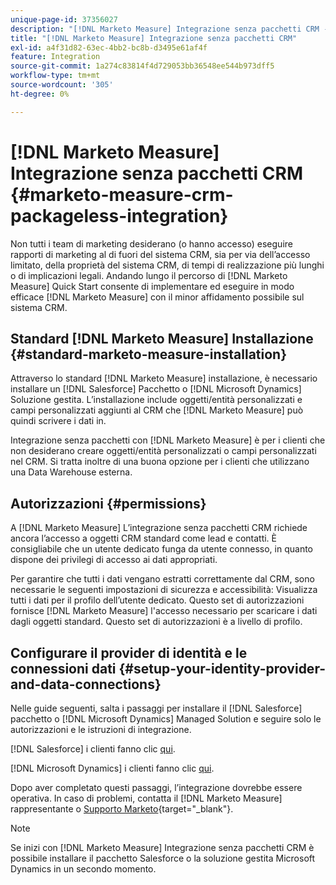 ```yaml
---
unique-page-id: 37356027
description: "[!DNL Marketo Measure] Integrazione senza pacchetti CRM - [!DNL Marketo Measure]"
title: "[!DNL Marketo Measure] Integrazione senza pacchetti CRM"
exl-id: a4f31d82-63ec-4bb2-bc8b-d3495e61af4f
feature: Integration
source-git-commit: 1a274c83814f4d729053bb36548ee544b973dff5
workflow-type: tm+mt
source-wordcount: '305'
ht-degree: 0%

---
```


# [!DNL Marketo Measure] Integrazione senza pacchetti CRM {#marketo-measure-crm-packageless-integration}

Non tutti i team di marketing desiderano (o hanno accesso) eseguire rapporti di marketing al di fuori del sistema CRM, sia per via dell’accesso limitato, della proprietà del sistema CRM, di tempi di realizzazione più lunghi o di implicazioni legali. Andando lungo il percorso di [!DNL Marketo Measure] Quick Start consente di implementare ed eseguire in modo efficace [!DNL Marketo Measure] con il minor affidamento possibile sul sistema CRM.

## Standard [!DNL Marketo Measure] Installazione {#standard-marketo-measure-installation}

Attraverso lo standard [!DNL Marketo Measure] installazione, è necessario installare un [!DNL Salesforce] Pacchetto o [!DNL Microsoft Dynamics] Soluzione gestita. L’installazione include oggetti/entità personalizzati e campi personalizzati aggiunti al CRM che [!DNL Marketo Measure] può quindi scrivere i dati in.

Integrazione senza pacchetti con [!DNL Marketo Measure] è per i clienti che non desiderano creare oggetti/entità personalizzati o campi personalizzati nel CRM. Si tratta inoltre di una buona opzione per i clienti che utilizzano una Data Warehouse esterna.

## Autorizzazioni {#permissions}

A [!DNL Marketo Measure] L’integrazione senza pacchetti CRM richiede ancora l’accesso a oggetti CRM standard come lead e contatti. È consigliabile che un utente dedicato funga da utente connesso, in quanto dispone dei privilegi di accesso ai dati appropriati.

Per garantire che tutti i dati vengano estratti correttamente dal CRM, sono necessarie le seguenti impostazioni di sicurezza e accessibilità: Visualizza tutti i dati per il profilo dell’utente dedicato. Questo set di autorizzazioni fornisce [!DNL Marketo Measure] l&#39;accesso necessario per scaricare i dati dagli oggetti standard. Questo set di autorizzazioni è a livello di profilo.

## Configurare il provider di identità e le connessioni dati {#setup-your-identity-provider-and-data-connections}

Nelle guide seguenti, salta i passaggi per installare il [!DNL Salesforce] pacchetto o [!DNL Microsoft Dynamics] Managed Solution e seguire solo le autorizzazioni e le istruzioni di integrazione.

[!DNL Salesforce] i clienti fanno clic [qui](/help/configuration-and-setup/marketo-measure-and-salesforce/marketo-measure-salesforce-package-installation-and-set-up.md).

[!DNL Microsoft Dynamics] i clienti fanno clic [qui](/help/marketo-measure-and-dynamics/getting-started-with-marketo-measure-and-dynamics/microsoft-dynamics-crm-installation-guide.md).

Dopo aver completato questi passaggi, l’integrazione dovrebbe essere operativa. In caso di problemi, contatta il [!DNL Marketo Measure] rappresentante o [Supporto Marketo](https://nation.marketo.com/t5/support/ct-p/Support){target="_blank"}.

>[!NOTE]
>
>Se inizi con [!DNL Marketo Measure] Integrazione senza pacchetti CRM è possibile installare il pacchetto Salesforce o la soluzione gestita Microsoft Dynamics in un secondo momento.
